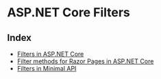 # ASP.NET Core Filters

## Index

- [Filters in ASP.NET Core](./filters_in_aspnetcore.md)
- [Filter methods for Razor Pages in ASP.NET Core](./filters_in_razor_pages.md)
- [Filters in Minimal API](./filters_in_minimal_api.md)
